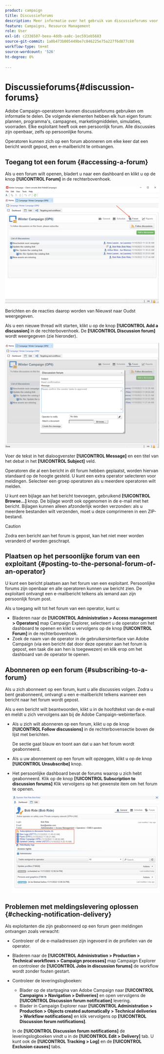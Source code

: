 ```yaml
---
product: campaign
title: Discussieforums
description: Meer informatie over het gebruik van discussieforums voor campagnes
feature: Campaigns, Resource Management
role: User
exl-id: c2336507-beea-4ddb-aa8c-1ec591eb5683
source-git-commit: 1a0b473b005449be7c846225e75a227f6d877c88
workflow-type: tm+mt
source-wordcount: '526'
ht-degree: 0%

---
```


# Discussieforums{#discussion-forums}

Adobe Campaign-operatoren kunnen discussieforums gebruiken om informatie te delen. De volgende elementen hebben elk hun eigen forum: plannen, programma&#39;s, campagnes, marketingmiddelen, simulaties, voorraden. Elke exploitant heeft ook een persoonlijk forum. Alle discussies zijn openbaar, zelfs op persoonlijke forums.

Operatoren kunnen zich op een forum abonneren om elke keer dat een bericht wordt gepost, een e-mailbericht te ontvangen.

## Toegang tot een forum {#accessing-a-forum}

Als u een forum wilt openen, bladert u naar een dashboard en klikt u op de knop **[!UICONTROL Forum]** in de rechterbovenhoek.

![](assets/mrm-forum-icon.png)

Berichten en de reacties daarop worden van Nieuwst naar Oudst weergegeven.

Als u een nieuwe thread wilt starten, klikt u op de knop **[!UICONTROL Add a discussion]** in de rechterbovenhoek. De **[!UICONTROL Discussion forum]** wordt weergegeven (zie hieronder).

![](assets/mrm-forum-new-thread.png)


Voer de tekst in het dialoogvenster **[!UICONTROL Message]** en een titel van het debat in het **[!UICONTROL Subject]** veld.

Operatoren die al een bericht in dit forum hebben geplaatst, worden hiervan standaard op de hoogte gesteld. U kunt een extra operator selecteren voor meldingen. Selecteer een groep operatoren als u meerdere operatoren wilt melden.

U kunt een bijlage aan het bericht toevoegen, gebruikend  **[!UICONTROL Browse...]** knop. De bijlage wordt ook opgenomen in de e-mail met het bericht. Bijlagen kunnen alleen afzonderlijk worden verzonden: als u meerdere bestanden wilt verzenden, moet u deze comprimeren in een ZIP-bestand.

>[!CAUTION]
>
>Zodra een bericht aan het forum is gepost, kan het niet meer worden veranderd of worden geschrapt.

## Plaatsen op het persoonlijke forum van een exploitant {#posting-to-the-personal-forum-of-an-operator}

U kunt een bericht plaatsen aan het forum van een exploitant. Persoonlijke forums zijn openbaar en alle operatoren kunnen uw bericht zien. De exploitant ontvangt een e-mailbericht telkens als iemand aan zijn persoonlijk forum post.

Als u toegang wilt tot het forum van een operator, kunt u:

* Bladeren naar de **[!UICONTROL Administration > Access management > Operators]** map Campaign Explorer, selecteert u de operator om het dashboard te openen en klikt u vervolgens op de knop **[!UICONTROL Forum]** in de rechterbovenhoek.
* Zoek de naam van de operator in de gebruikersinterface van Adobe Campaign (via een bericht dat door deze operator aan het forum is gepost, een taak die aan hen is toegewezen) en klik erop om het dashboard van de operator te openen.

## Abonneren op een forum {#subscribing-to-a-forum}

Als u zich abonneert op een forum, kunt u alle discussies volgen. Zodra u bent geabonneerd, ontvangt u een e-mailbericht telkens wanneer een bericht naar het forum wordt gepost.

Als u een bericht wilt beantwoorden, klikt u in de hoofdtekst van de e-mail en meldt u zich vervolgens aan bij de Adobe Campaign-webinterface.

* Als u zich wilt abonneren op een forum, klikt u op de knop **[!UICONTROL Follow discussions]** in de rechterbovensectie boven de lijst met berichten.

  De sectie gaat blauw en toont aan dat u aan het forum wordt geabonneerd.

* Als u uw abonnement op een forum wilt opzeggen, klikt u op de knop **[!UICONTROL Unsubscribe]** knop.

* Het persoonlijke dashboard bevat de forums waarop u zich hebt geabonneerd. Klik op de knop **[!UICONTROL Subscription to discussion forums]** Klik vervolgens op het gewenste item om het forum te openen.

  ![](assets/forum-subscribed.png)


## Problemen met meldingslevering oplossen {#checking-notification-delivery}

Als exploitanten die zijn geabonneerd op een forum geen meldingen ontvangen zoals verwacht:

* Controleer of de e-mailadressen zijn ingevoerd in de profielen van de operator.
* Bladeren naar de **[!UICONTROL Administration > Production > Technical workflows > Campaign processes]** map Campaign Explorer en controleer de **[!UICONTROL Jobs in discussion forums]** de workflow wordt zonder fouten gestart.
* Controleer de leveringslogboeken:

   * Blader op de startpagina van Adobe Campaign naar **[!UICONTROL Campaigns > Navigation > Deliveries]** en open vervolgens de **[!UICONTROL Discussion forum notification]** levering.
   * Blader in Campaign Explorer naar **[!UICONTROL Administration > Production > Objects created automatically > Technical deliveries > Workflow notifications]** en klik vervolgens op **[!UICONTROL Discussion forum notifications]**.

  In de **[!UICONTROL Discussion forum notifications]** de leveringslogboeken vindt u in de **[!UICONTROL Edit > Delivery]** tab. U kunt ook de **[!UICONTROL Tracking > Log]** en de **[!UICONTROL Exclusion causes]** tabs.
